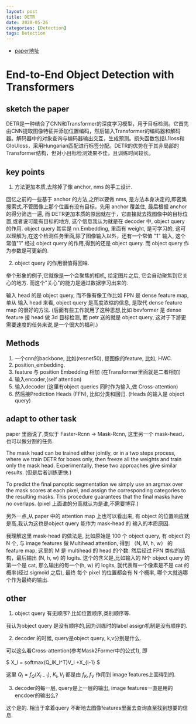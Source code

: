 ```yaml
---
layout: post
title: DETR
date: 2020-05-26
categories: [Detection]
tags: Detection
---
```

<!--more-->


- [paper地址](https://arxiv.org/abs/2005.12872)

# End-to-End Object Detection with Transformers

## sketch the paper

DETR是一种结合了CNN和Transformer的深度学习模型，用于目标检测。它首先由CNN提取图像特征并添加位置编码，然后输入Transformer的编码器和解码器。解码器中的对象查询与编码器输出交互，生成预测。损失函数包括L1loss和GIoUloss，采用Hungarian匹配进行标签分配。DETR的优势在于其非局部的Transformer结构，但对小目标检测效果不佳，且训练时间较长。

## key points

1. 方法更加本质,去除掉了像 anchor, nms 的手工设计.

回忆之前的一些基于 anchor 的方法,之所以要做 nms, 是方法本身决定的,即密集搜索式,不管图像上那个位置有没有目标，先用 anchor
覆盖住, 最后根据 anchor 的得分筛选一遍, 而
DETR更加本质的原因就在于，它直接就去找图像中的目标位置,或者说可能有目标的地方, 这个信息我认为就是在 decoder 中, object
query 的作用.
object query 其实是 nn.Embedding, 里面有 weight, 是可学习的,
这可以理解为,在这个检测任务里面,除了图像输入以外，还有一个常值 "1" 输入, 这个常值"1" 经过 object query 的作用,得到的还是
object query. 而 object query 作为参数是可更新的. 

2. object query 的作用很值得回味.

举个形象的例子,它就像是一个会聚焦的相机, 给定图片之后, 它会自动聚焦到它关心的地方.
而这个"关心"的能力是通过数据学习出来的.

输入 head 的是 object query, 而不像有像工作比如 FPN 是 dense feature map, 
单从 输入 head 来看, object query 是高度浓缩的信息, 是取代 dense feature map 的很好的方法.
(后面有些工作就用了这种思想,比如 bevformer 是 dense feature 接 head 做 3d 目标检测, 而 petr 送的就是 object query,
这对于下游更需要速度的任务来说,是一个很大的福利.)

## Methods

1. 一个cnn的backbone, 比如(resnet50), 提图像的feature, 比如, HWC.
2. position_embedding. 
3. feature 与 position Embedding 相加 (在Transformer里面就是二者相加)
4. 输入encoder,(self attention)
5. 输入decoder (这里有object queries 同时作为输入,做 Cross-attention)
6. 然后接Prediction Heads (FFN), 比如分类和回归. (Heads 的输入是 object query)

## adapt to other task

paper 里面说了,类似于 Faster-Rcnn -> Mask-Rcnn, 这里另一个 mask-head，也可以做分割的任务.

The mask head can be trained either jointly, or in a two steps process, where
we train DETR for boxes only, then freeze all the weights and train only the mask
head. 
Experimentally, these two approaches give similar results. (但是后者训练更快.)

To predict the final panoptic segmentation we simply use an argmax over
the mask scores at each pixel, and assign the corresponding categories to the
resulting masks. This procedure guarantees that the final masks have no overlaps. (pixel
上面谁的分高就认为是谁,不需要博弈.)

另外一点,从 paper 中的 attention map 上也可以看出来, 有 object 的位置响应就是高,我认为这也是object query 能作为 mask-head 的 输入的本质原因.

我理解这里 mask-head 的做法是, 比如原始是 100 个 object query, 有 object 的 N 个,  与 image features 做 Multihead attention, 得到
（N, M, h, w） 的 feature map, 这里的 M 是 multihead 的 head 的个数. 然后经过 FPN 类似的结构，最后输出 (N, h, w) 的
logits. 这个的含义是,比如输入的 N个 object query 的第一个是 cat, 那么输出的每一个(h, w) 的 logits,
就代表每一个像素是不是 cat 的概率(经过 sigmoid 之后), 最终 每个 pixel 的位置都会有 N 个概率,
哪个大就选哪个作为最终的输出.

## other

1. object query 有无顺序?  比如位置顺序,类别顺序等.

我认为object query 是没有顺序的,因为训练时的label assign机制是没有顺序的.

2. decoder 的时候, query是object query, k,v分别是什么.

可以这么看Cross-attention(参考Mask2Former中的公式1), 即

$ X_l = softmax(Q_lK_l^T)V_l +X_{l-1} $

这里 $Q_l = f_Q(X_{l-1})$, $K_l, V_l$ 都是由 $f_K,f_V$ 作用到 image features上面得到的.

3. decoder的每一层, query是上一层的输出, image features一直是用的encdoer的输出么? 

这个是的. 相当于拿着query 不断地去图像features里面去查询直至找到想要的信息.
